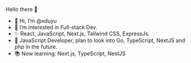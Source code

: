 Hello there 👋 </br>
<ul>
  <li>
    👋 Hi, I’m @xduyu  </br> 
  </li>
  <li>
    👀 I’m interested in Full-stack Dev.  </br>
  </li>
  <li>
    ✨ React, JavaScript, Next.js, Tailwind CSS, ExpressJs.  </br>
  </li>
  <li>
    🌴 JavaScript Developer, plan to look into Go, TypeScript, NextJS and php in the future.  
  </li>
  <li>
    📚 Now learning: Next.js, TypeScript, NestJS  
  </li>
</ul>
